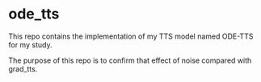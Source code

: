ode_tts
===

This repo contains the implementation of my TTS model named ODE-TTS for my study.

The purpose of this repo is to confirm that effect of noise compared with grad_tts.  